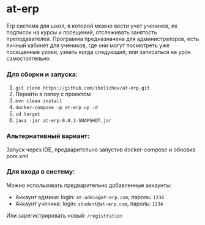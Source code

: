 # at-erp
Erp система для школ, в которой можно вести учет учеников, их подписок на курсы и посещений, отслеживать занятость преподавателей. Программа предназначена для администраторов,  есть личный кабинет для учеников, где они могут посмотреть уже посещенные уроки, узнать когда следующий, или записаться на урок самостоятельно

### Для сборки и запуска:

1. `git clone https://github.com/ibelichev/at-erp.git`
2. Перейти в папку с проектом
3. `mvn clean install`
4. `docker-compose -p at-erp up -d`
5. `cd target`
6. `java -jar at-erp-0.0.1-SNAPSHOT.jar`


### Альтернативный вариант:
Запуск через IDE, предварительно запустив docker-compose и обновив pom.xml

### Для входа в систему:
Можно использовать предварительно добавленные аккаунты:
- Аккаунт админа: login: `at-admin@at-erp.com`, пароль: `1234`
- Аккаунт ученика: login: `student@at-erp.com`, пароль: `1234`

Или зарегистрировать новый: `/registration`